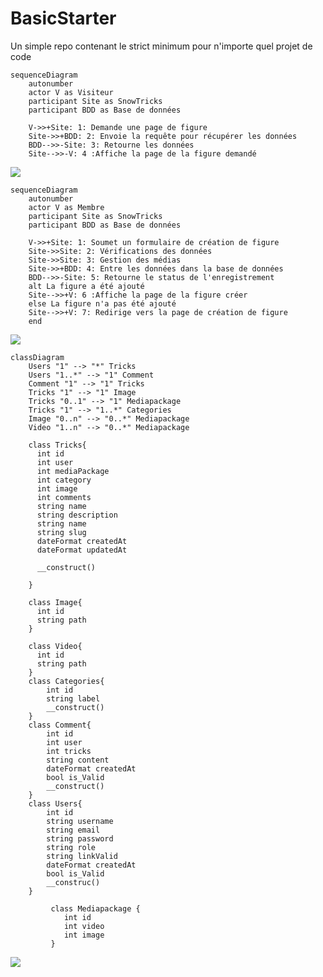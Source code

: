 # BasicStarter

Un simple repo contenant le strict minimum pour n'importe quel projet de code

```mermaid
sequenceDiagram
    autonumber
    actor V as Visiteur
    participant Site as SnowTricks
    participant BDD as Base de données

    V->>+Site: 1: Demande une page de figure
    Site->>+BDD: 2: Envoie la requête pour récupérer les données
    BDD-->>-Site: 3: Retourne les données
    Site-->>-V: 4 :Affiche la page de la figure demandé

```

[![](https://mermaid.ink/img/pako:eNplkT1uwzAMha9CaG089GfSEKCBO2apC09eCJlOhMSSS0ktiiAHcq_hi5WKEMBABQ36-d57lHhRxvektAr0mcgZqi0eGMfOgQw00TO0gAFaG2ykxOViQo7W2AldhEbOM9E4__3B1pzCf2ZX1xnZYSDoZXrnlpkELGhbbbcP2UfDo4aaRnRCJUdicrgpBntITIXOYBaIqYYnDW_uy1uCMwLLI5ZfKWfyiYGX2aRpmZkYzhRWqdlF1JW4VCX2WcM7RVFJ5pqFVWSmWw0voF-HwZrjLfJeoCxLjbLJ5S9zUd6H2qiReETby2df8l2n4pFG6pSWZY986lTnrsJhir75cUbpyIk2Kk09xntjlB7wHOSUeivN2Zfu3Zp4_QPimZqh)](https://mermaid.live/edit#pako:eNplkT1uwzAMha9CaG089GfSEKCBO2apC09eCJlOhMSSS0ktiiAHcq_hi5WKEMBABQ36-d57lHhRxvektAr0mcgZqi0eGMfOgQw00TO0gAFaG2ykxOViQo7W2AldhEbOM9E4__3B1pzCf2ZX1xnZYSDoZXrnlpkELGhbbbcP2UfDo4aaRnRCJUdicrgpBntITIXOYBaIqYYnDW_uy1uCMwLLI5ZfKWfyiYGX2aRpmZkYzhRWqdlF1JW4VCX2WcM7RVFJ5pqFVWSmWw0voF-HwZrjLfJeoCxLjbLJ5S9zUd6H2qiReETby2df8l2n4pFG6pSWZY986lTnrsJhir75cUbpyIk2Kk09xntjlB7wHOSUeivN2Zfu3Zp4_QPimZqh)

```mermaid
sequenceDiagram
    autonumber
    actor V as Membre
    participant Site as SnowTricks
    participant BDD as Base de données

    V->>+Site: 1: Soumet un formulaire de création de figure
    Site->>Site: 2: Vérifications des données
    Site->>Site: 3: Gestion des médias
    Site->>+BDD: 4: Entre les données dans la base de données
    BDD-->>-Site: 5: Retourne le status de l'enregistrement
    alt La figure a été ajouté
    Site-->>+V: 6 :Affiche la page de la figure créer
    else La figure n'a pas été ajouté
    Site-->>+V: 7: Redirige vers la page de création de figure
    end
```

[![](https://mermaid.ink/img/pako:eNqFks9OwzAMxl_FymUHtgP_pRwmgYa4wIWhnXrxWncLNMlwEhCa9kB9jr4YzrrBxISoKqVpPv_82fFalb4ipVWgt0SupInBBaMtHMiDKXqX7Jx4ty-jZ5gBBngkO2fqf6-QoynNCl2EqYmUz6fOfzyzKV_DseZ2MsmSWwwElbzeua4lEfbS2Wg8PskcDacapj5ZipAc1J5tatDwNqrkrsVovMub2izS3k2OFEIPONMw61o2tSm34iDqcJDxKOBcwz2FHTeAsbj4pTsR-xouNNy5KFaaAx5UKBkahPlRaRkggSMBjPpMlxqeKPrELkMgRIwp24NmQI5pYYLgLUm_ds1vIjzgrlRA6NrYtYAvPsl64DBbnGm4An1TS9lLyoZWUsaW_Q3I_dvfKzVi94ftBjkg_JPgOvuvDBshvxOHwzR_Xg65Ki-ghsoSWzSVzN46nxUqLqXcQmn5rJBfC1W4jejyEE4_Xal05ERDlVYVxv2cKl2jmB8qcSKz-dgP83amN1-WWfpY)](https://mermaid.live/edit#pako:eNqFks9OwzAMxl_FymUHtgP_pRwmgYa4wIWhnXrxWncLNMlwEhCa9kB9jr4YzrrBxISoKqVpPv_82fFalb4ipVWgt0SupInBBaMtHMiDKXqX7Jx4ty-jZ5gBBngkO2fqf6-QoynNCl2EqYmUz6fOfzyzKV_DseZ2MsmSWwwElbzeua4lEfbS2Wg8PskcDacapj5ZipAc1J5tatDwNqrkrsVovMub2izS3k2OFEIPONMw61o2tSm34iDqcJDxKOBcwz2FHTeAsbj4pTsR-xouNNy5KFaaAx5UKBkahPlRaRkggSMBjPpMlxqeKPrELkMgRIwp24NmQI5pYYLgLUm_ds1vIjzgrlRA6NrYtYAvPsl64DBbnGm4An1TS9lLyoZWUsaW_Q3I_dvfKzVi94ftBjkg_JPgOvuvDBshvxOHwzR_Xg65Ki-ghsoSWzSVzN46nxUqLqXcQmn5rJBfC1W4jejyEE4_Xal05ERDlVYVxv2cKl2jmB8qcSKz-dgP83amN1-WWfpY)

```mermaid
classDiagram
    Users "1" --> "*" Tricks
    Users "1..*" --> "1" Comment
    Comment "1" --> "1" Tricks
    Tricks "1" --> "1" Image
    Tricks "0..1" --> "1" Mediapackage
    Tricks "1" --> "1..*" Categories
    Image "0..n" --> "0..*" Mediapackage
    Video "1..n" --> "0..*" Mediapackage

    class Tricks{
      int id
      int user
      int mediaPackage
      int category
      int image
      int comments
      string name
      string description
      string name
      string slug
      dateFormat createdAt
      dateFormat updatedAt

      __construct()

    }

    class Image{
      int id
      string path
    }

    class Video{
      int id
      string path
    }
    class Categories{
        int id
        string label
        __construct()
    }
    class Comment{
        int id
        int user
        int tricks
        string content
        dateFormat createdAt
        bool is_Valid
        __construct()
    }
    class Users{
        int id
        string username
        string email
        string password
        string role
        string linkValid
        dateFormat createdAt
        bool is_Valid
        __construc()
    }

         class Mediapackage {
            int id
            int video
            int image
         }

```

[![](https://mermaid.ink/img/pako:eNqlVF1rwyAU_Svi01a60r7mYTA6BnsoDLb1KVCsulTqR1CzUUr_-25ikpqPLbAVSvR4PPfcq9czpoZxnGAqiXOPgmSWqFQj-L07bh1K8SrF6O7uHkYzGL1ZQY-ux1gsZi2ppK-NUlz7wKonHaVVTymMB5RnRTLeYywXiy5pw5kgOaHHITciBotr4nlmrOB13CpAENUtdxm4Q92tYNwEsQl24Fc1rd2cA4SQgFIIFs8KKGM8V6XUSxw44DSYP3WUVJ8Uqu0azHkrdIY0UbwHMe6oFbkXRk-TnSyyBmLg48lYRSCa5TBhD35krchZd6357nbUaNAtqL-57S5e4sJVh_ND3WpbOfGHkZ3VQf1p5_WCtNv7Aq2EJHsur-hIWl3pcDK_6PYvQ0B81CdRdAjm2x6bOhaE9sZIJNxuS2Qccsp01eLTpShdx7emXeCKCDlAc5D-MnaoY40cakihjz3b_8w1SvW6XGccNzKKMh_LvsE-y_s2Qo2bswwHfzzHioNxweDRreRT7A8cSocTGDJijylO9QV4pPDm9aQpTsAzn-PQUPUbjZMPIh2gYNcbu6lf8fJz-Qan_7n5)](https://mermaid.live/edit#pako:eNqlVF1rwyAU_Svi01a60r7mYTA6BnsoDLb1KVCsulTqR1CzUUr_-25ikpqPLbAVSvR4PPfcq9czpoZxnGAqiXOPgmSWqFQj-L07bh1K8SrF6O7uHkYzGL1ZQY-ux1gsZi2ppK-NUlz7wKonHaVVTymMB5RnRTLeYywXiy5pw5kgOaHHITciBotr4nlmrOB13CpAENUtdxm4Q92tYNwEsQl24Fc1rd2cA4SQgFIIFs8KKGM8V6XUSxw44DSYP3WUVJ8Uqu0azHkrdIY0UbwHMe6oFbkXRk-TnSyyBmLg48lYRSCa5TBhD35krchZd6357nbUaNAtqL-57S5e4sJVh_ND3WpbOfGHkZ3VQf1p5_WCtNv7Aq2EJHsur-hIWl3pcDK_6PYvQ0B81CdRdAjm2x6bOhaE9sZIJNxuS2Qccsp01eLTpShdx7emXeCKCDlAc5D-MnaoY40cakihjz3b_8w1SvW6XGccNzKKMh_LvsE-y_s2Qo2bswwHfzzHioNxweDRreRT7A8cSocTGDJijylO9QV4pPDm9aQpTsAzn-PQUPUbjZMPIh2gYNcbu6lf8fJz-Qan_7n5)
